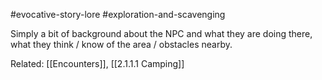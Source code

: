 #evocative-story-lore #exploration-and-scavenging 

Simply a bit of background about the NPC and what they are doing there, what they think / know of the area / obstacles nearby.

Related: [[Encounters]], [[2.1.1.1 Camping]]